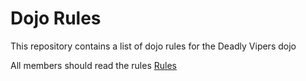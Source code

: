 Dojo Rules
==========

This repository contains a list of dojo rules for the Deadly Vipers dojo

All members should read the rules
[Rules](https://github.com/deadlyvipers)

